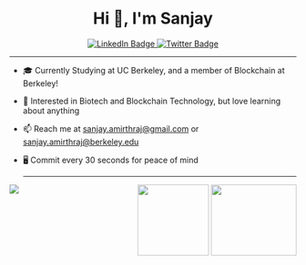 
<h1 align="center">Hi 👋, I'm Sanjay</h1>

<!--
**sanjayamirthraj/sanjayamirthraj** is a ✨ _special_ ✨ repository because its `README.md` (this file) appears on your GitHub profile.

Here are some ideas to get you started:

- 🔭 I’m currently working on ...
- 🌱 I’m currently learning ...
- 👯 I’m looking to collaborate on ...
- 🤔 I’m looking for help with ...
- 💬 Ask me about ...
- 📫 How to reach me: ...
- 😄 Pronouns: ...
- ⚡ Fun fact: ...
-->
<div id="badges" align="center">
  <a href="https://www.linkedin.com/in/sanjay-amirthraj/">
    <img src="https://img.shields.io/badge/LinkedIn-blue?style=for-the-badge&logo=linkedin&logoColor=white" alt="LinkedIn Badge"/>
  </a>
  <a href="https://x.com/sanjayamirthraj">
    <img src="https://img.shields.io/badge/Twitter-black?style=for-the-badge&logo=x&logoColor=white" alt="Twitter Badge"/>
  </a>
</div>

---

- 🎓 Currently Studying at UC Berkeley, and a member of Blockchain at Berkeley!
- 💭 Interested in Biotech and Blockchain Technology, but love learning about anything
- 📫 Reach me at sanjay.amirthraj@gmail.com or sanjay.amirthraj@berkeley.edu
- 🖥️ Commit every 30 seconds for peace of mind

  ---

 <img align="left" src="https://github-readme-stats.vercel.app/api/top-langs/?username=sanjayamirthraj&layout=compact&theme=vision-friendly-dark)"/>
 
 <div align="right">
<img src="https://i.giphy.com/media/v1.Y2lkPTc5MGI3NjExejZ3ejl5dnR4czlxaHRoN3ExeGp1bjg2azI3dXRrOXUzZjE3d2g1MCZlcD12MV9pbnRlcm5hbF9naWZfYnlfaWQmY3Q9Zw/RbtJJPft2P7rcpbBdb/giphy.gif" width="125" height="125"/>
<img src="https://media1.giphy.com/media/v1.Y2lkPTc5MGI3NjExZ29xaWlsbmZhMjQyODlhZ2F2MXpkcjY4ODVjbDdzbWN6bGRtYzZ1OSZlcD12MV9pbnRlcm5hbF9naWZfYnlfaWQmY3Q9Zw/QXwtfadqo7wbfmT46H/giphy.webp" width="150" height="125"/>

 </div>

<!-- https://giphy.com/gifs/Smolverse-builder-smol-smolverse-QXwtfadqo7wbfmT46H -->




  



